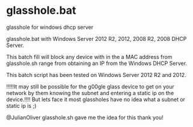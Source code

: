 glasshole.bat
=============

glasshole for windows dhcp server 

glasshole.bat with Windows Server 2012 R2, 2012, 2008 R2, 2008 DHCP Server.

This batch fill will block any device with in the a MAC address from glasshole.sh range from obtaining an IP from the Windows DHCP Server.

This batch script has been tested on Windows Server 2012 R2 and 2012.

!!!!!It may still be possible for the g00gle glass device to get on your network by them knowing the subnet and entering a static ip on the device.!!!! But lets face it most glassholes have no idea what a subnet or static ip is ;)

@JulianOliver glasshole.sh gave me the idea for this thank you!
